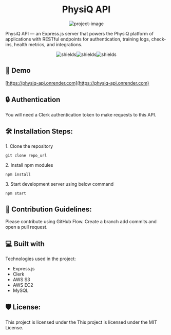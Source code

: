 <h1 align="center" id="title">PhysiQ API</h1>

<p align="center"><img src="https://socialify.git.ci/johngaynor/physiq-api/image?language=1&amp;name=1&amp;owner=1&amp;pattern=Plus&amp;theme=Light" alt="project-image"></p>

<p id="description">PhysiQ API — an Express.js server that powers the PhysiQ platform of applications with RESTful endpoints for authentication, training logs, check-ins, health metrics, and integrations.</p>

<p align="center"><img src="https://img.shields.io/badge/version-1.0.0-blue" alt="shields"><img src="https://img.shields.io/badge/contributors-1-green" alt="shields"><img src="https://img.shields.io/badge/status-stable-green" alt="shields"></p>

<h2>🚀 Demo</h2>

[https://physiq-api.onrender.com](https://physiq-api.onrender.com)

<h2>🔒 Authentication</h2>

You will need a Clerk authentication token to make requests to this API.

<h2>🛠️ Installation Steps:</h2>

<p>1. Clone the repository</p>

```
git clone repo_url
```

<p>2. Install npm modules</p>

```
npm install
```

<p>3. Start development server using below command</p>

```
npm start
```

<h2>🍰 Contribution Guidelines:</h2>

Please contribute using GitHub Flow. Create a branch add commits and open a pull request.

<h2>💻 Built with</h2>

Technologies used in the project:

- Express.js
- Clerk
- AWS S3
- AWS EC2
- MySQL

<h2>🛡️ License:</h2>

This project is licensed under the This project is licensed under the MIT License.
